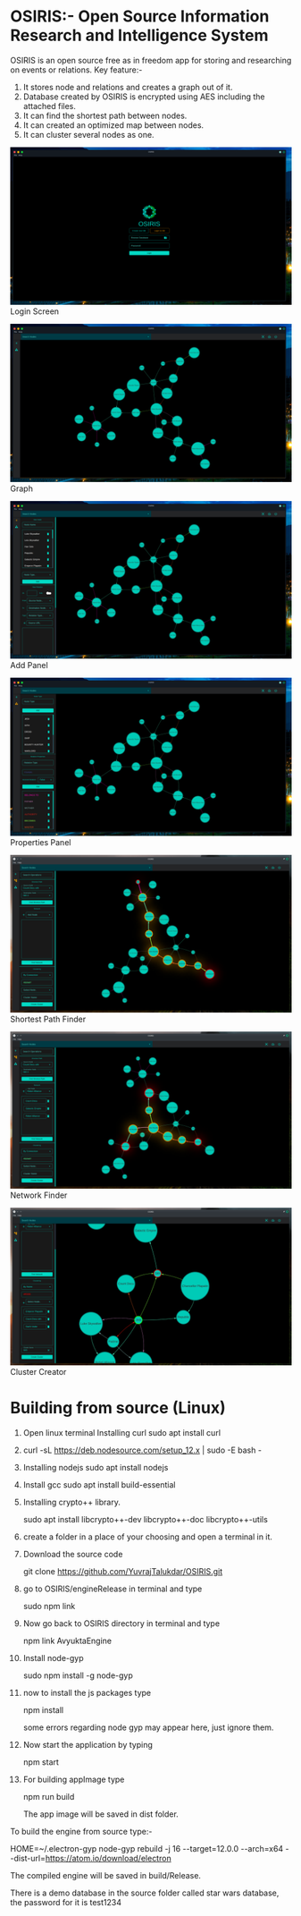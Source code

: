 # OSIRIS:- Open Source Information Research and Intelligence System

OSIRIS is an open source free as in freedom app for storing and researching on events or relations.
Key feature:-
1. It stores node and relations and creates a graph out of it.
2. Database created by OSIRIS is encrypted using AES including the attached files.
3. It can find the shortest path between nodes.
4. It can created an optimized map between nodes.
5. It can cluster several nodes as one.

![](screenshots/login.png)
Login Screen

![](screenshots/graph.png)
Graph

![](screenshots/add_panel.png)
Add Panel

![](screenshots/properties_panel.png)
Properties Panel

![](screenshots/shortest_path.png)
Shortest Path Finder

![](screenshots/network_finder.png)
Network Finder

![](screenshots/clustering.png)
Cluster Creator

# Building from source (Linux)

1. Open linux terminal 
   Installing curl
   sudo apt install curl

2. curl -sL https://deb.nodesource.com/setup_12.x | sudo -E bash -

3. Installing nodejs 
   sudo apt install nodejs

5. Install gcc
   sudo apt install build-essential

7. Installing crypto++ library.

   sudo apt install libcrypto++-dev libcrypto++-doc libcrypto++-utils 
   
8. create a folder in a place of your choosing and open a terminal in it.

9. Download the source code

   git clone https://github.com/YuvrajTalukdar/OSIRIS.git
   
10. go to OSIRIS/engineRelease in terminal and type 

    sudo npm link 
     
11. Now go back to OSIRIS directory in terminal and type 

    npm link AvyuktaEngine 
    
12. Install node-gyp

    sudo npm install -g node-gyp
    
13. now to install the js packages type

    npm install
    
    some errors regarding node gyp may appear here, just ignore them.
    
14. Now start the application by typing

    npm start
    
15. For building appImage type

    npm run build
    
    The app image will be saved in dist folder.
    
To build the engine from source type:-

HOME=~/.electron-gyp node-gyp rebuild -j 16 --target=12.0.0 --arch=x64 --dist-url=https://atom.io/download/electron

The compiled engine will be saved in build/Release.


There is a demo database in the source folder called star wars database, the password for it is test1234
